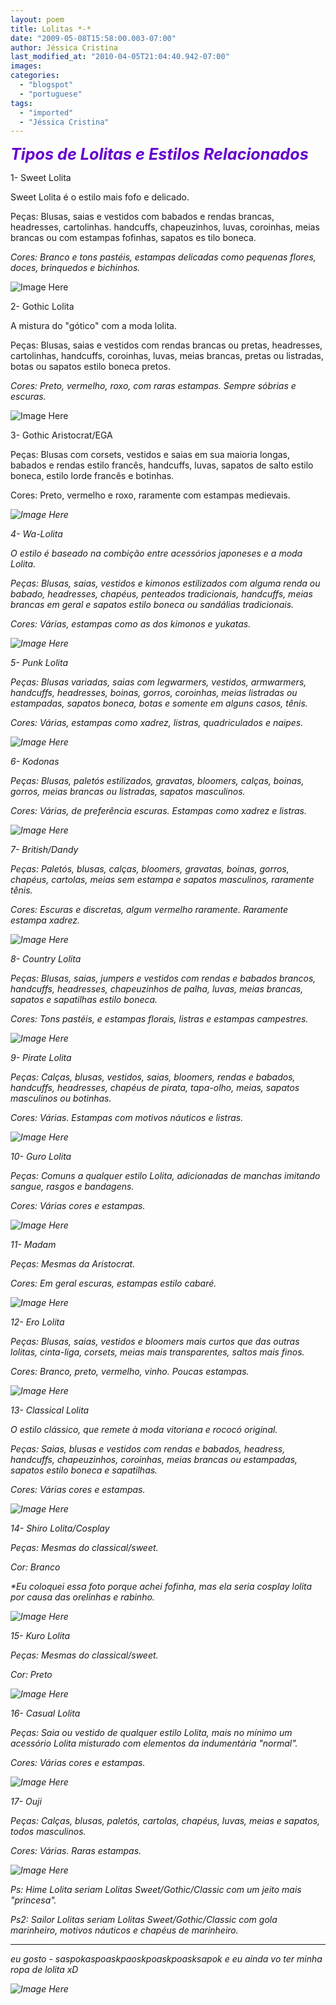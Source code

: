 ```yaml
---
layout: poem
title: Lolitas *-*
date: "2009-05-08T15:58:00.003-07:00"
author: Jéssica Cristina
last_modified_at: "2010-04-05T21:04:40.942-07:00"
images: 
categories:
  - "blogspot"
  - "portuguese"
tags:
  - "imported"
  - "Jéssica Cristina"
---
```


<span style="color: rgb(102, 0, 204);font-size:180%;" ><span style="font-style: italic; font-weight: bold;">Tipos de Lolitas e Estilos Relacionados<span style="font-style: italic;font-size:100%;" >

1- Sweet Lolita 

Sweet Lolita é o estilo mais fofo e delicado.

Peças: Blusas, saias e vestidos com babados e rendas brancas, headresses, cartolinhas. handcuffs, chapeuzinhos, luvas, coroinhas, meias brancas ou com estampas fofinhas, sapatos es tilo boneca.

<span style="font-style: italic;font-size:100%;" >Cores: Branco e tons pastéis, estampas delicadas como pequenas flores, doces, brinquedos e bichinhos.

![Image Here](http://i65.photobucket.com/albums/h218/luanegra/Roxy%20Style/Lolitas/Lolitas1.jpg)

2- Gothic Lolita 

A mistura do "gótico" com a moda lolita.

Peças: Blusas, saias e vestidos com rendas brancas ou pretas, headresses, cartolinhas, handcuffs, coroinhas, luvas, meias brancas, pretas ou listradas, botas ou sapatos estilo boneca pretos.

<span style="font-style: italic;font-size:100%;" >Cores: Preto, vermelho, roxo, com raras estampas. Sempre sóbrias e escuras.

![Image Here](http://i65.photobucket.com/albums/h218/luanegra/Roxy%20Style/Lolitas/Lolitas8.jpg)

3- Gothic Aristocrat/EGA 

Peças: Blusas com corsets, vestidos e saias em sua maioria longas, babados e rendas estilo francês, handcuffs, luvas, sapatos de salto estilo boneca, estilo lorde francês e botinhas.

Cores: Preto, vermelho e roxo, raramente com estampas medievais.

<span style="font-style: italic;font-size:100%;" >

![Image Here](http://i65.photobucket.com/albums/h218/luanegra/Roxy%20Style/Lolitas/Lolitas6.jpg)

4- Wa-Lolita 

O estilo é baseado na combição entre acessórios japoneses e a moda Lolita.

Peças: Blusas, saias, vestidos e kimonos estilizados com alguma renda ou babado, headresses, chapéus, penteados tradicionais, handcuffs, meias brancas em geral e sapatos estilo boneca ou sandálias tradicionais.

<span style="font-style: italic;font-size:100%;" >Cores: Várias, estampas como as dos kimonos e yukatas.

<span style="font-style: italic;font-size:100%;" >

![Image Here](http://i65.photobucket.com/albums/h218/luanegra/Roxy%20Style/Lolitas/Lolitas17.jpg)

5- Punk Lolita 

Peças: Blusas variadas, saias com legwarmers, vestidos, armwarmers, handcuffs, headresses, boinas, gorros, coroinhas, meias listradas ou estampadas, sapatos boneca, botas e somente em alguns casos, tênis.

<span style="font-style: italic;font-size:100%;" >Cores: Várias, estampas como xadrez, listras, quadriculados e naipes.

![Image Here](http://i65.photobucket.com/albums/h218/luanegra/Roxy%20Style/Lolitas/Lolitas15.jpg)

6- Kodonas 

Peças: Blusas, paletós estilizados, gravatas, bloomers, calças, boinas, gorros, meias brancas ou listradas, sapatos masculinos.

Cores: Várias, de preferência escuras. Estampas como xadrez e listras.

<span style="font-style: italic;font-size:100%;" >

![Image Here](http://i65.photobucket.com/albums/h218/luanegra/Roxy%20Style/Lolitas/Lolitas10.jpg)

7- British/Dandy 

Peças: Paletós, blusas, calças, bloomers, gravatas, boinas, gorros, chapéus, cartolas, meias sem estampa e sapatos masculinos, raramente tênis.

Cores: Escuras e discretas, algum vermelho raramente. Raramente estampa xadrez.

![Image Here](http://i65.photobucket.com/albums/h218/luanegra/Roxy%20Style/Lolitas/Lolitas5.jpg)

8- Country Lolita 

Peças: Blusas, saias, jumpers e vestidos com rendas e babados brancos, handcuffs, headresses, chapeuzinhos de palha, luvas, meias brancas, sapatos e sapatilhas estilo boneca.

Cores: Tons pastéis, e estampas florais, listras e estampas campestres.

![Image Here](http://i65.photobucket.com/albums/h218/luanegra/Roxy%20Style/Lolitas/Lolitas4.jpg)

9- Pirate Lolita 

Peças: Calças, blusas, vestidos, saias, bloomers, rendas e babados, handcuffs, headresses, chapéus de pirata, tapa-olho, meias, sapatos masculinos ou botinhas.

Cores: Várias. Estampas com motivos náuticos e listras.

![Image Here](http://i65.photobucket.com/albums/h218/luanegra/Roxy%20Style/Lolitas/Lolitas14.jpg)

 10- Guro Lolita 

Peças: Comuns a qualquer estilo Lolita, adicionadas de manchas imitando sangue, rasgos e bandagens.

Cores: Várias cores e estampas.

![Image Here](http://i65.photobucket.com/albums/h218/luanegra/Roxy%20Style/Lolitas/Lolitas9.jpg)

 11- Madam 

Peças: Mesmas da Aristocrat.

Cores: Em geral escuras, estampas estilo cabaré.

![Image Here](http://i65.photobucket.com/albums/h218/luanegra/Roxy%20Style/Lolitas/Lolitas12.jpg)

 12- Ero Lolita 

Peças: Blusas, saias, vestidos e bloomers mais curtos que das outras lolitas, cinta-liga, corsets, meias mais transparentes, saltos mais finos.

Cores: Branco, preto, vermelho, vinho. Poucas estampas.

<span style="font-style: italic;font-size:100%;" >

![Image Here](http://i65.photobucket.com/albums/h218/luanegra/Roxy%20Style/Lolitas/Lolitas7.jpg)

 13- Classical Lolita 

O estilo clássico, que remete à moda vitoriana e rococó original.

Peças: Saias, blusas e vestidos com rendas e babados, headress, handcuffs, chapeuzinhos, coroinhas, meias brancas ou estampadas, sapatos estilo boneca e sapatilhas.

Cores: Várias cores e estampas.

![Image Here](http://i65.photobucket.com/albums/h218/luanegra/Roxy%20Style/Lolitas/Lolitas3.jpg)

 14- Shiro Lolita/Cosplay 

Peças: Mesmas do classical/sweet.

Cor: Branco

*Eu coloquei essa foto porque achei fofinha, mas ela seria cosplay lolita por causa das orelinhas e rabinho.

![Image Here](http://i65.photobucket.com/albums/h218/luanegra/Roxy%20Style/Lolitas/Lolitas16.jpg)

 15- Kuro Lolita 

Peças: Mesmas do classical/sweet.

Cor: Preto

![Image Here](http://i65.photobucket.com/albums/h218/luanegra/Roxy%20Style/Lolitas/Lolitas11.jpg)

 16- Casual Lolita 

Peças: Saia ou vestido de qualquer estilo Lolita, mais no mínimo um acessório Lolita misturado com elementos da indumentária "normal".

Cores: Várias cores e estampas.

![Image Here](http://i65.photobucket.com/albums/h218/luanegra/Roxy%20Style/Lolitas/Lolitas2.jpg)

 17- Ouji 

Peças: Calças, blusas, paletós, cartolas, chapéus, luvas, meias e sapatos, todos masculinos.

Cores: Várias. Raras estampas.

![Image Here](http://i65.photobucket.com/albums/h218/luanegra/Roxy%20Style/Lolitas/Lolitas13.jpg)

Ps: Hime Lolita seriam Lolitas Sweet/Gothic/Classic com um jeito mais "princesa".

Ps2: Sailor Lolitas seriam Lolitas Sweet/Gothic/Classic com gola marinheiro, motivos náuticos e chapéus de marinheiro.

________________________________

eu gosto *-* saspokaspoaskpaoskpoaskpoasksapok e eu ainda vo ter minha ropa de lolita xD

<span><span style="font-style: italic;font-size:100%;" ><span><span style="font-style: italic;font-size:100%;" ><span><span style="font-style: italic;font-size:100%;" ><span><span style="font-style: italic;font-size:100%;" ><span><span style="font-style: italic;font-size:100%;" ><span><span style="font-style: italic;font-size:100%;" ><span><span style="font-style: italic;font-size:100%;" ><span><span style="font-style: italic;font-size:100%;" ><span><span style="font-style: italic;font-size:100%;" ><span><span style="font-style: italic;font-size:100%;" ><span><span style="font-style: italic;font-size:100%;" ><span><span style="font-style: italic;font-size:100%;" ><span><span style="font-style: italic;font-size:100%;" ><span><span style="font-style: italic;font-size:100%;" ><span><span style="font-style: italic;font-size:100%;" ><span><span style="font-style: italic;font-size:100%;" ><span><span style="font-style: italic;font-size:100%;" ><span><span style="font-style: italic;font-size:100%;" ><span><span style="font-style: italic;font-size:100%;" ><span><span style="font-style: italic;font-size:100%;" >![Image Here](http://3.bp.blogspot.com/_sIsAsPAOqZA/SgS5rjc-fzI/AAAAAAAAAcM/GcIoNrVgiv4/s400/6-1fuben.jpg)

<span style="font-style: italic;font-size:100%;" >